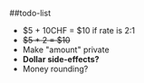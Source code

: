 ##todo-list
* $5 + 10CHF = $10 if rate is 2:1
* ~~$5 * 2 = $10~~
* Make "amount" private
* **Dollar side-effects?**
* Money rounding?